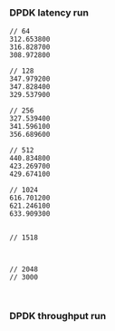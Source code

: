 ### DPDK latency run
```
// 64
312.653800
316.828700
308.972800

// 128
347.979200
347.828400
329.537900

// 256
327.539400
341.596100
356.689600

// 512
440.834800
423.269700
429.674100

// 1024
616.701200
621.246100
633.909300


// 1518



// 2048
// 3000



```


### DPDK throughput run
